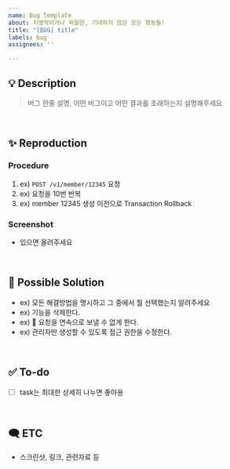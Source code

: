 ```yaml
---
name: Bug Template
about: 치명적이거나 짜잘한, 기대하지 않은 모든 행동들!
title: "[BUG] title"
labels: bug
assignees: ''

---
```


## 💡 Description
> 버그 한줄 설명, 어떤 버그이고 어떤 결과를 초래하는지 설명해주세요

<br/>



## ✨ Reproduction
### Procedure
1. ex) `POST /v1/member/12345` 요청
2. ex) 요청을 10번 반복
3. ex) member 12345 생성 이전으로 Transaction Rollback

### Screenshot
- 있으면 올려주세요

<br/>



## 🤔 Possible Solution
- ex) 모든 해결방법을 명시하고 그 중에서 뭘 선택했는지 알려주세요
- ex) 기능을 삭제한다.
- ex) 🎉 요청을 연속으로 보낼 수 없게 한다. 
- ex) 관리자만 생성할 수 있도록 접근 권한을 수정한다.

<br/>



## ✅ To-do
- [ ] task는 최대한 상세히 나누면 좋아용

<br/>



## 🗨️ ETC
- 스크린샷, 링크, 관련자료 등

<br/>
